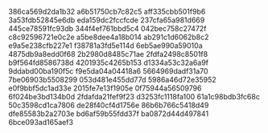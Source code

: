 386ca569d2da1b32
a6b51750cb7c82c5
aff335cbb501f9b6
3a53fdb52845e6db
eda159dc2fccfcde
237cfa65a981d669
445ce78591fc93db
344f4ef761bbd5c4
042bec758c27472f
c8c92596721e0c2e
a5be8dee4a18b014
ab291c1d6062b8c2
e9a5e238cfb227e1
f38781a3fd5e114d
6eb5ae990a59010a
4875db9a8edd0f68
2b2980d8485c71ae
2fdfa2498c8501f8
b9f564fd8586738d
4201935c4265b153
d1334a53c32a6a9f
9ddabd00ba190f5c
f9e5da04a04418a6
5664969dadf31a70
7be06903b5508299
053d481e455dd77d
5986a46d72e35952
e0f9bbf5dc1ad33e
2015fe7e13f1905e
0f75944a56509796
6f024be3bd134b0d
2fdafda21fef9f23
d3253fc1118fa100
61a1c98bdb3fc68c
50c3598cd1ca7806
de28f40cf4d1756e
86b6b766c5418d49
dfe85583b2a2703e
bd6af59b55fdd37f
ba0872d44d497841
6bce093ad165aef3
